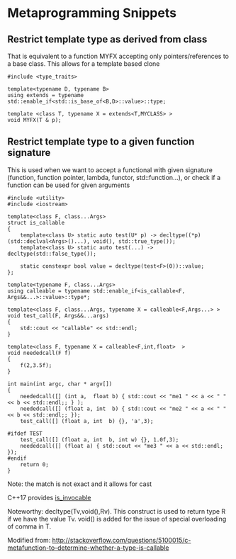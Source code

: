 

# Metaprogramming Snippets

## Restrict template type as derived from class

That is equivalent to a function MYFX accepting only pointers/references to a base class. This allows for a template based clone

    #include <type_traits>

    template<typename D, typename B>
    using extends = typename std::enable_if<std::is_base_of<B,D>::value>::type;

    template <class T, typename X = extends<T,MYCLASS> >
    void MYFX(T & p);


## Restrict template type to a given function signature

This is used when we want to accept a functional with given signature (function, function pointer, lambda, functor, std::function...), or check if a function can be used for given arguments

    #include <utility>
    #include <iostream>

    template<class F, class...Args>
    struct is_callable
    {
        template<class U> static auto test(U* p) -> decltype((*p)(std::declval<Args>()...), void(), std::true_type());
        template<class U> static auto test(...) -> decltype(std::false_type());

        static constexpr bool value = decltype(test<F>(0))::value;
    };

    template<typename F, class...Args>
    using calleable = typename std::enable_if<is_callable<F, Args&&...>::value>::type*;

    template<class F, class...Args, typename X = calleable<F,Args...> >
    void test_call(F, Args&&...args)
    {
        std::cout << "callable" << std::endl;
    }

    template<class F, typename X = calleable<F,int,float>  >
    void neededcall(F f)
    {
        f(2,3.5f);
    }

    int main(int argc, char * argv[])
    {
        neededcall([] (int a,  float b) { std::cout << "me1 " << a << " " << b << std::endl;; } );
        neededcall([] (float a, int  b) { std::cout << "me2 " << a << " " << b << std::endl;; });
        test_call([] (float a, int  b) {}, 'a',3);

    #ifdef TEST
        test_call([] (float a, int  b, int w) {}, 1.0f,3);
        neededcall([] (float a) { std::cout << "me3 " << a << std::endl; });
    #endif
        return 0;
    }

Note: the match is not exact and it allows for cast

C++17 provides [is_invocable](http://en.cppreference.com/w/cpp/types/is_invocable)

Noteworthy: decltype(Tv,void(),Rv). This construct is used to return type R if we have the value Tv. void() is added for the issue of special overloading of comma in T.

Modified from: http://stackoverflow.com/questions/5100015/c-metafunction-to-determine-whether-a-type-is-callable 
